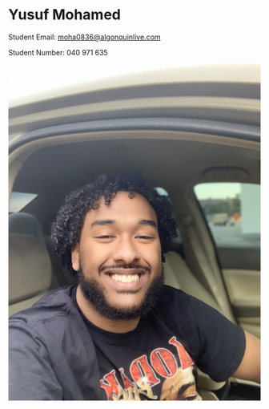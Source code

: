  # Yusuf Mohamed

 Student Email: moha0836@algonquinlive.com

 Student Number: 040 971 635

 ![Yusuf's Headshot](./yusuf-headshot.jpg)